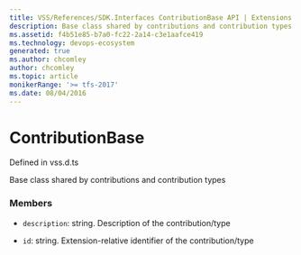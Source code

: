 ```yaml
---
title: VSS/References/SDK.Interfaces ContributionBase API | Extensions for Azure DevOps Services
description: Base class shared by contributions and contribution types
ms.assetid: f4b51e85-b7a0-fc22-2a14-c3e1aafce419
ms.technology: devops-ecosystem
generated: true
ms.author: chcomley
author: chcomley
ms.topic: article
monikerRange: '>= tfs-2017'
ms.date: 08/04/2016
---
```


# ContributionBase

Defined in vss.d.ts


Base class shared by contributions and contribution types 

### Members

* `description`: string. Description of the contribution/type

* `id`: string. Extension-relative identifier of the contribution/type

